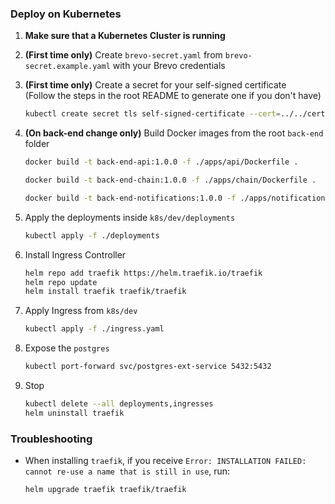 ### Deploy on Kubernetes

1. <b>Make sure that a Kubernetes Cluster is running</b>

2. <b>(First time only)</b> Create `brevo-secret.yaml` from `brevo-secret.example.yaml` with your Brevo credentials

3. <b>(First time only)</b> Create a secret for your self-signed certificate \
   (Follow the steps in the root README to generate one if you don't have)

   ```bash
   kubectl create secret tls self-signed-certificate --cert=../../cert/cert.pem --key=../../cert/key.pem
   ```

4. <b>(On back-end change only)</b> Build Docker images from the root `back-end` folder

   ```bash
   docker build -t back-end-api:1.0.0 -f ./apps/api/Dockerfile .
   ```

   ```bash
   docker build -t back-end-chain:1.0.0 -f ./apps/chain/Dockerfile .
   ```

   ```bash
   docker build -t back-end-notifications:1.0.0 -f ./apps/notifications/Dockerfile .
   ```

5. Apply the deployments inside `k8s/dev/deployments`

   ```bash
   kubectl apply -f ./deployments
   ```

6. Install Ingress Controller

   ```bash
   helm repo add traefik https://helm.traefik.io/traefik
   helm repo update
   helm install traefik traefik/traefik
   ```

7. Apply Ingress from `k8s/dev`

   ```bash
   kubectl apply -f ./ingress.yaml
   ```

8. Expose the `postgres`

   ```bash
   kubectl port-forward svc/postgres-ext-service 5432:5432
   ```

9. Stop

   ```bash
   kubectl delete --all deployments,ingresses
   helm uninstall traefik
   ```

### Troubleshooting

- When installing `traefik`, if you receive `Error: INSTALLATION FAILED: cannot re-use a name that is still in use`, run:

  ```bash
  helm upgrade traefik traefik/traefik
  ```
